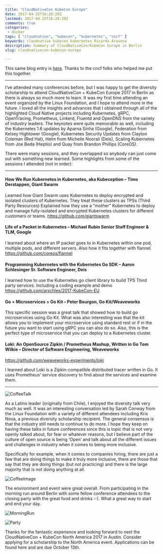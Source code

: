 ```yaml
---
title: "CloudNativeCon KubeCon Europe"
date: 2017-04-25T16:28:29Z
lastmod: 2017-04-25T16:28:29Z
comments: true
categories: 
 - docker
tags: [ "cloudnative", "kubecon", "kubernetes", "cncf" ]
keywords: cloudnative kubecon kubernetes Ricardo Aravena
description: Summary of CloudNativeCon/KubeCon Europe in Berlin
slug: cloudnativecon-kubecon-europe

---
```


This same blog entry is [here](https://www.cncf.io/blog/2017/04/18/diversity-scholarship-series-berlin-eyes-cloud-infrastructure-fanatic/). Thanks to the cncf folks who helped me put this together.
* * *

I’ve attended many conferences before, but I was happy to get the diversity scholarship to attend CloudNativeCon + KubeCon Europe 2017 in Berlin as there is always so much more to learn. It was my first time attending an event organized by the Linux Foundation, and I hope to attend more in the future.
I loved all the insights and advances that I obtained through all of the highlighted Cloud Native projects including Kubernetes, gRPC, OpenTracing, Prometheus, Linkerd, Fluentd and OpenDNS from the variety of industry leaders.  The keynotes were quite memorable as well, including the Kubernetes 1.6 updates by Aparna Sinha (Google), Federation from Kelsey Hightower (Google), Kubernetes Security Updates from Clayton Coleman (Red Hat), Helm from Michelle Noorali (Deis), Scaling Kubernetes from Joe Beda (Heptio) and Quay from Brandon Phillips (CoreOS).

There were many sessions, and they overlapped so anybody can just come out with something new learned. Some highlights from some of the sessions I attended (not in order):

* * *

#### How We Run Kubernetes in Kubernetes, aka Kubeception – Timo Derstappen, Giant Swarm

Learned how Giant Swarm uses Kubernetes to deploy encrypted and isolated clusters of Kubernetes. They treat these clusters as TPSs (Third Party Resources)
Explained how they use a “mother” Kubernetes to deploy and manage fully-isolated and encrypted Kubernetes clusters for different customers or teams.
https://github.com/giantswarm

#### Life of a Packet in Kubernetes – Michael Rubin Senior Staff Engineer & TLM, Google

I learned about where an IP packet goes to in Kubernetes within one pod, multiple pods, and different servers. Also how it fits together with flannel. https://github.com/coreos/flannel

#### Programming Kubernetes with the Kubernetes Go SDK – Aaron Schlesinger Sr. Software Engineer, Deis

I learned how to use the Kubernetes go client library to build TPS Third party services. Including a coding example and demo
https://github.com/arschles/2017-KubeCon-EU

#### Go + Microservices = Go Kit – Peter Bourgon, Go Kit/Weaveworks

This specific session was a great talk that showed how to build go microservices using Go Kit. What was also interesting was that the kit allows you to implement your microservice using standard rest or if in the future you want to start using gRPC you can also do so. Also, this is the perfect type of microservice that you can deploy to a Kubernetes cluster.


#### Loki: An OpenSource Zipkin / Prometheus Mashup, Written in Go Tom Wilkie – Director of Software Engineering, Weaveworks
https://github.com/weaveworks-experiments/loki

I learned about Loki is a Zipkin-compatible distributed tracer written in Go. It uses Prometheus’ service discovery to find about the services and examine them.
* * *
![CoffeeTalk](https://user-images.githubusercontent.com/7659560/38763265-98f0ad94-3f4c-11e8-93ad-3f2d25b3af00.png)

As a Latino leader (originally from Chile), I enjoyed the diversity talk very much as well. It was an interesting conversation led by Sarah Conway from the Linux Foundation with a variety of different attendees including Kris Nova, a previous diversity scholarship recipient. The general consensus is that the industry still needs to continue to do more.  I hope they keep on having these talks in future conferences since this is topic that is not very openly talked about, for fear or whatever reasons, but I believe part of the culture of open source is being ‘Open’ and talk about all the different issues and challenges in industry when it comes to being more inclusive.

Specifically for example, when it comes to companies hiring, there are just a few that are doing things to make it truly more inclusive, there are those that say that they are doing things (but not practicing) and there is the large majority that is not doing anything at all.

![CoffeeImage](https://user-images.githubusercontent.com/7659560/38763266-9bc57aea-3f4c-11e8-9c3b-64e6d2d83b40.png)

The environment and event were great overall. From participating in the morning run around Berlin with some fellow conference attendees to the closing party with the great food and drinks :-). What a great way to start and end your day.

![MorningRun](https://user-images.githubusercontent.com/7659560/38763267-9ee3ef5e-3f4c-11e8-877d-a1c6301332a5.png)

![Party](https://user-images.githubusercontent.com/7659560/38763262-915b6fe2-3f4c-11e8-9cd2-56736d2b6207.jpg)

Thanks for the fantastic experience and looking forward to next the CloudNativeCon + KubeCon North America 2017 in Austin. Consider applying for a scholarship to the North America event. Applications can be found here and are due October 13th.

